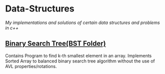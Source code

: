 # Data-Structures
*My implementations and solutions of certain data structures and problems in c++*

## [Binary Search Tree(BST Folder)](https://github.com/DilpreetKandola/Data-Structures/tree/main/BST)
Contains Program to find k-th smallest element in an array. Implements Sorted Array to balanced binary search tree algorithm without the use of AVL properties/rotations. 


